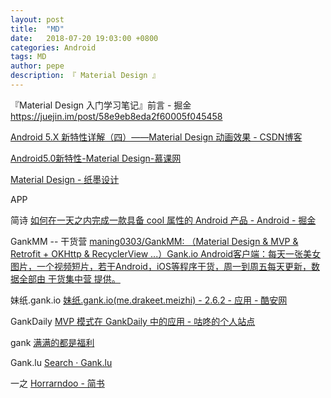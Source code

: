 ```yaml
---
layout: post
title:  "MD"
date:   2018-07-20 19:03:00 +0800
categories: Android
tags: MD
author: pepe
description: 『 Material Design 』
---
```


『Material Design 入门学习笔记』前言 - 掘金
https://juejin.im/post/58e9eb8eda2f60005f045458



[Android 5.X 新特性详解（四）——Material Design 动画效果 - CSDN博客](https://blog.csdn.net/tw19911005/article/details/51645995)

[Android5.0新特性-Material Design-慕课网](https://www.imooc.com/learn/215)

[Material Design - 纸墨设计](http://design.goodev.org/)


APP

简诗
[如何在一天之内完成一款具备 cool 属性的 Android 产品 - Android - 掘金](https://juejin.im/entry/56209b63ddb2dd000aa2269e/)

GankMM -- 干货营
[maning0303/GankMM: （Material Design & MVP & Retrofit + OKHttp & RecyclerView ...）Gank.io Android客户端：每天一张美女图片，一个视频短片，若干Android，iOS等程序干货，周一到周五每天更新，数据全部由 干货集中营 提供。](https://github.com/maning0303/GankMM)

妹纸.gank.io
[妹纸.gank.io(me.drakeet.meizhi) - 2.6.2 - 应用 - 酷安网](https://www.coolapk.com/apk/me.drakeet.meizhi)

GankDaily
[MVP 模式在 GankDaily 中的应用 - 咕咚的个人站点](http://gudong.name/advanced/2015/11/23/gank_mvp_introduce.html)

gank
[满满的都是福利](http://gank.io/download)

Gank.lu
[Search · Gank.lu](https://github.com/search?utf8=%E2%9C%93&q=Gank.lu&type=)

一之
[Horrarndoo - 简书](https://www.jianshu.com/u/5c92e4ae9dc3)